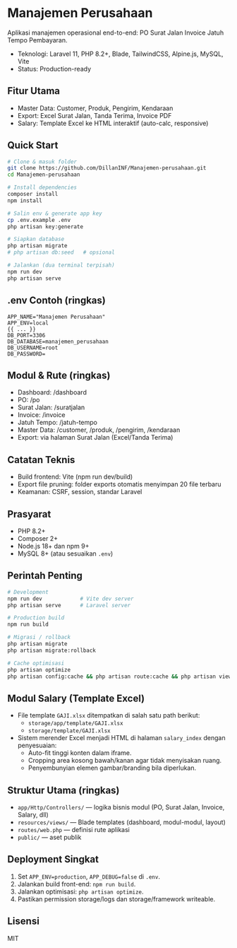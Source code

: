 # Manajemen Perusahaan

Aplikasi manajemen operasional end-to-end: PO  Surat Jalan  Invoice  Jatuh Tempo  Pembayaran.

- Teknologi: Laravel 11, PHP 8.2+, Blade, TailwindCSS, Alpine.js, MySQL, Vite
- Status: Production-ready

## Fitur Utama
- Master Data: Customer, Produk, Pengirim, Kendaraan
- Export: Excel Surat Jalan, Tanda Terima, Invoice PDF
- Salary: Template Excel ke HTML interaktif (auto-calc, responsive)

## Quick Start
```bash
# Clone & masuk folder
git clone https://github.com/DillanINF/Manajemen-perusahaan.git
cd Manajemen-perusahaan

# Install dependencies
composer install
npm install

# Salin env & generate app key
cp .env.example .env
php artisan key:generate

# Siapkan database
php artisan migrate
# php artisan db:seed   # opsional

# Jalankan (dua terminal terpisah)
npm run dev
php artisan serve
```

## .env Contoh (ringkas)
```env
APP_NAME="Manajemen Perusahaan"
APP_ENV=local
{{ ... }}
DB_PORT=3306
DB_DATABASE=manajemen_perusahaan
DB_USERNAME=root
DB_PASSWORD=
```
## Modul & Rute (ringkas)
- Dashboard: /dashboard
- PO: /po
- Surat Jalan: /suratjalan
- Invoice: /invoice
- Jatuh Tempo: /jatuh-tempo
- Master Data: /customer, /produk, /pengirim, /kendaraan
- Export: via halaman Surat Jalan (Excel/Tanda Terima)

## Catatan Teknis
- Build frontend: Vite (npm run dev/build)
- Export file pruning: folder exports otomatis menyimpan 20 file terbaru
- Keamanan: CSRF, session, standar Laravel

## Prasyarat
- PHP 8.2+
- Composer 2+
- Node.js 18+ dan npm 9+
- MySQL 8+ (atau sesuaikan `.env`)

## Perintah Penting
```bash
# Development
npm run dev            # Vite dev server
php artisan serve      # Laravel server

# Production build
npm run build

# Migrasi / rollback
php artisan migrate
php artisan migrate:rollback

# Cache optimisasi
php artisan optimize
php artisan config:cache && php artisan route:cache && php artisan view:cache
```

## Modul Salary (Template Excel)
- File template `GAJI.xlsx` ditempatkan di salah satu path berikut:
  - `storage/app/template/GAJI.xlsx`
  - `storage/template/GAJI.xlsx`
- Sistem merender Excel menjadi HTML di halaman `salary_index` dengan penyesuaian:
  - Auto-fit tinggi konten dalam iframe.
  - Cropping area kosong bawah/kanan agar tidak menyisakan ruang.
  - Penyembunyian elemen gambar/branding bila diperlukan.

## Struktur Utama (ringkas)
- `app/Http/Controllers/` — logika bisnis modul (PO, Surat Jalan, Invoice, Salary, dll)
- `resources/views/` — Blade templates (dashboard, modul-modul, layout)
- `routes/web.php` — definisi rute aplikasi
- `public/` — aset publik

## Deployment Singkat
1) Set `APP_ENV=production`, `APP_DEBUG=false` di `.env`.
2) Jalankan build front-end: `npm run build`.
3) Jalankan optimisasi: `php artisan optimize`.
4) Pastikan permission storage/logs dan storage/framework writeable.

## Lisensi
MIT
